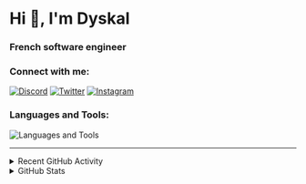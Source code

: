 # Hi 👋, I'm Dyskal

### French software engineer

### Connect with me:

[![Discord](https://skillicons.dev/icons?i=discord "@dyskal")](https://discordapp.com/users/200586202997325824)
[![Twitter](https://skillicons.dev/icons?i=twitter "@dyskal")](https://twitter.com/dyskal)
[![Instagram](https://skillicons.dev/icons?i=instagram "@dyskal")](https://instagram.com/dyskal)

### Languages and Tools:
![Languages and Tools](https://skillicons.dev/icons?i=java,kotlin,spring,js,ts,vue,idea,linux,git&perline=3)

---

<details>
<summary>Recent GitHub Activity</summary>

<!--START_SECTION:activity-->

1. 🗣 Commented on [#165](https://github.com/kernoeb/PlanningSup/pull/165#issuecomment-3242125447) in [kernoeb/PlanningSup](https://github.com/kernoeb/PlanningSup)
2. 🗣 Commented on [#165](https://github.com/kernoeb/PlanningSup/pull/165#issuecomment-3241543691) in [kernoeb/PlanningSup](https://github.com/kernoeb/PlanningSup)
3. 🗣 Commented on [#165](https://github.com/kernoeb/PlanningSup/pull/165#issuecomment-3241535437) in [kernoeb/PlanningSup](https://github.com/kernoeb/PlanningSup)
4. 🗣 Commented on [#165](https://github.com/kernoeb/PlanningSup/pull/165#issuecomment-3241532293) in [kernoeb/PlanningSup](https://github.com/kernoeb/PlanningSup)
5. ❗ Opened issue [#3006](https://github.com/springdoc/springdoc-openapi/issues/3006) in [springdoc/springdoc-openapi](https://github.com/springdoc/springdoc-openapi)

<!--END_SECTION:activity-->

</details>

<details>
<summary>GitHub Stats</summary>

![GitHub Stats](https://github-readme-stats.vercel.app/api/top-langs?username=dyskal&show_icons=true&locale=en&layout=compact&card_width=445&langs_count=10&hide_borders=true)
![GitHub Stats](https://github-readme-stats.vercel.app/api?username=dyskal&show_icons=true&locale=en&include_all_commits=true&hide_borders=true)
</details>

